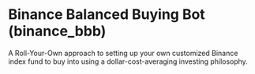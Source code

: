# Binance Balanced Buying Bot (binance_bbb) 

A Roll-Your-Own approach to setting up your own customized Binance index fund
to buy into using a dollar-cost-averaging investing philosophy.

